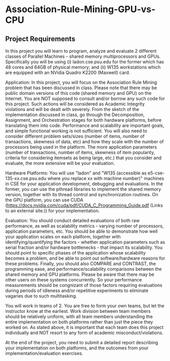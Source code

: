 # Association-Rule-Mining-GPU-vs-CPU
##

## Project Requirements
In this project you will learn to program, analyze and evaluate 2 different classes of Parallel Machines - shared memory multiprocessors and GPUs.  Specifically you will be using (i) ladon.cse.psu.edu for the former which has 48 cores and 64GB of physical memory; and (ii) W135 workstations which are equipped with an NVidia Quadro K2200 (Maxwell) card.

 

Application: In this project, you will focus on the Association Rule Mining problem that has been discussed in class. Please note that there may be public domain versions of this code (shared memory and GPU) on the Internet. You are NOT supposed to consult and/or borrow any such code for this project. Such actions will be considered as Academic Integrity violations and will be dealt with severely.  From the sketch of the implementation discussed in class,  go through the Decomposition, Assignment, and Orchestration stages for both hardware platforms, before translating them into code. Performance and scalability are important goals, and simple functional working is not sufficient. You will also need to consider different problem sets/sizes (number of items, number of transactions, skewness of data, etc) and how they scale with the number of processors being used in the platform. The more application parameters (number of transactions, number of items, skewness of item popularity, criteria for considering itemsets as being large, etc.) that you consider and evaluate, the more extensive will be your evaluation.

Hardware Platforms: You will use "ladon" and "W135 (accessible as e5-cse-135-xx.cse.psu.edu where you replace xx with machine number)" machines in CSE for your application development, debugging and evaluations. In the former, you can use the pthread libraries to implement the shared memory version, together with its thread control and synchronization routines. On the GPU platform, you can use CUDA (https://docs.nvidia.com/cuda/pdf/CUDA_C_Programming_Guide.pdf (Links to an external site.)) for your implementation. 

Evaluation: You should conduct detailed evaluations of both raw performance, as well as scalability metrics - varying number of processors, application parameters, etc. You should be able to demonstrate how well your application scales on each platform, together with identifying/quantifying the factors - whether application parameters such as serial fraction and/or hardware bottlenecks - that impact its scalability. You should point to specific phases of the application whose scalability becomes a problem, and be able to point out software/hardware reasons for these problems. Finally, you should also COMPARE and CONTRAST, the programming ease, and performance/scalability comparisons between the shared memory and GPU platforms.  Please be aware that there may be other users on these systems concurrently. So your performance measurements should be congnizant of those factors requiring evaluations during periods of idleness and/or repetitive experiments to eliminate vagaries due to such multitasking.

You will work in teams of 2. You are free to form your own teams, but let the instructor know at the earliest.  Work division between team members should be relatively uniform, with all team members understanding the entire implementation on both platforms rather than just the piece they worked on. As stated above, it is important that each team does this project individually and NOT resort to any form of academic misconduct/violations.

At the end of the project, you need to submit a detailed report describing your implementation on both platforms, and the outcomes from your implementation/evaluation exercises. 
